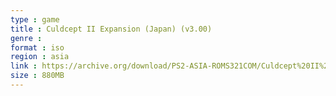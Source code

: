 ```yaml
---
type : game
title : Culdcept II Expansion (Japan) (v3.00)
genre : 
format : iso
region : asia
link : https://archive.org/download/PS2-ASIA-ROMS321COM/Culdcept%20II%20Expansion%20%28Japan%29%20%28v3.00%29.7z
size : 880MB
---
```

